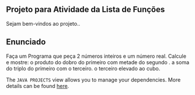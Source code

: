 ## Projeto para Atividade da Lista de Funções

Sejam bem-vindos ao projeto..

## Enunciado

Faça um Programa que peça 2 números inteiros e um número real. Calcule e mostre:
o produto do dobro do primeiro com metade do segundo .
a soma do triplo do primeiro com o terceiro.
o terceiro elevado ao cubo.

The `JAVA PROJECTS` view allows you to manage your dependencies. More details can be found [here](https://github.com/microsoft/vscode-java-dependency#manage-dependencies).
